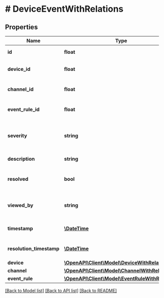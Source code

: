# # DeviceEventWithRelations

## Properties

Name | Type | Description | Notes
------------ | ------------- | ------------- | -------------
**id** | **float** | Automatically generated ID | [optional] 
**device_id** | **float** | ID of Device associated with Event | 
**channel_id** | **float** | ID of Device associated with Event | 
**event_rule_id** | **float** | ID of EventRule triggered | 
**severity** | **string** | Event severity - Can be  LOW / MEDIUM / HIGH | 
**description** | **string** | Event description | [optional] 
**resolved** | **bool** | Set to true if Event has been resolved | 
**viewed_by** | **string** | Set to true if Event has been resolved | 
**timestamp** | [**\DateTime**](\DateTime.md) | Event creation timestamp | 
**resolution_timestamp** | [**\DateTime**](\DateTime.md) | Event resolution timestamp | [optional] 
**device** | [**\OpenAPI\Client\Model\DeviceWithRelations**](DeviceWithRelations.md) |  | [optional] 
**channel** | [**\OpenAPI\Client\Model\ChannelWithRelations**](ChannelWithRelations.md) |  | [optional] 
**event_rule** | [**\OpenAPI\Client\Model\EventRuleWithRelations**](EventRuleWithRelations.md) |  | [optional] 

[[Back to Model list]](../../README.md#documentation-for-models) [[Back to API list]](../../README.md#documentation-for-api-endpoints) [[Back to README]](../../README.md)


